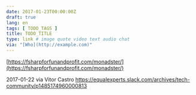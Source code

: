 ```yaml
---
date: 2017-01-23T00:00:00Z
draft: true
lang: en
tags: [ TODO_TAGS ]
title: TODO_TITLE
type: link # image quote video text audio chat
via: "[Who](http://example.com)"
---
```



[https://fsharpforfunandprofit.com/monadster/](https://fsharpforfunandprofit.com/monadster/)

2017-01-22 via Vitor Castro
https://equalexperts.slack.com/archives/tech-community/p1485174960000813
